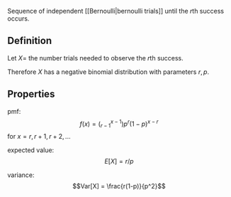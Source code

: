 Sequence of independent [[Bernoulli|bernoulli trials]] until the $r$th success occurs.
## Definition
Let $X =$ the number trials needed to observe the $r$th success.

Therefore $X$ has a negative binomial distribution with parameters $r,p$.


## Properties

pmf:
$$f(x) = (^{x-1}_{r-1})p^r(1-p)^{x-r}$$ for $x = r, r+1, r+2, ...$

expected value:
$$E[X] = r/p$$

variance:
$$Var[X] = \frac{r(1-p)}{p^2}$$
